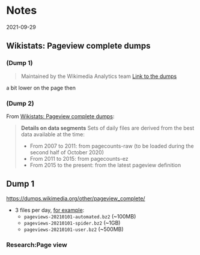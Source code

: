 # Notes

2021-09-29

## Wikistats: Pageview complete dumps

### (Dump 1)

> Maintained by the Wikimedia Analytics team [Link to the dumps](https://dumps.wikimedia.org/other/pageview_complete/)

a bit lower on the page then

### (Dump 2)

From [Wikistats: Pageview complete dumps](https://dumps.wikimedia.org/other/pageview_complete/readme.html):

> **Details on data segments**
> Sets of daily files are derived from the best data available at the time:
> - From 2007 to 2011: from pagecounts-raw (to be loaded during the second half of October 2020)
> - From 2011 to 2015: from pagecounts-ez
> - From 2015 to the present: from the latest pageview definition

## Dump 1

https://dumps.wikimedia.org/other/pageview_complete/

- 3 files per day, [for example](https://dumps.wikimedia.org/other/pageview_complete/2021/2021-01/):
    - ```pageviews-20210101-automated.bz2``` (~100MB)
    - ```pageviews-20210101-spider.bz2``` (~1GB)
    - ```pageviews-20210101-user.bz2``` (~500MB)








### Research:Page view